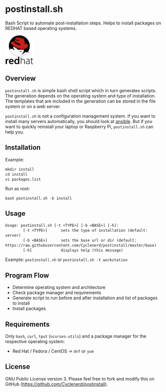 # postinstall.sh

Bash Script to automate post-installation steps.
Helps to install packages on REDHAT based operating systems.

![Red Hat](img/redhat.png)

## Overview

`postinstall.sh` is simple bash shell script which in turn generates scripts.
The generation depends on the operating system and type of installation.
The templates that are included in the generation can be stored in the file system or on a web server.

`postinstall.sh` is not a configuration management system.
If you want to install many servers automatically, you should look at [ansible](https://github.com/ansible/ansible).
But if you want to quickly reinstall your laptop or Raspberry Pi, `postinstall.sh` can help you.

## Installation

Example:

```
mkdir install
cd install
vi packages.list
```

Run as root:

```
bash postinstall.sh -b install
```

## Usage

```
Usage: postinstall.sh [-t <TYPE>] [-b <BASE>] [-h]:
        [-t <TYPE>]      sets the type of installation (default: server)
        [-b <BASE>]      sets the base url or dir (default: https://raw.githubusercontent.com/Cyclenerd/postinstall/master/base)
        [-h]             displays help (this message)
```

Example: `postinstall.sh` or `postinstall.sh -t workstation`

## Program Flow

* Determine operating system and architecture
* Check package manager and requirements
* Generate script to run before and after installation and list of packages to install
* Install packages


## Requirements

Only `bash`, `curl`, `tput` (`ncurses-utils`) and a package manager for the respective operating system:

* Red Hat / Fedora / CentOS → `dnf` or `yum`

## License

GNU Public License version 3.
Please feel free to fork and modify this on GitHub (https://github.com/Cyclenerd/postinstall).
